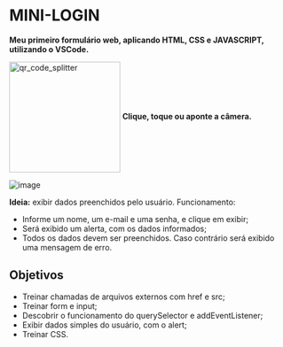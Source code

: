 # MINI-LOGIN
 **Meu primeiro formulário web, aplicando HTML, CSS e JAVASCRIPT, utilizando o VSCode.**
 
 <a href="https://gileadeteixeira.github.io/tip-calculator-app/" target="_blank" ><img width="200px" align="center" src="https://user-images.githubusercontent.com/77688036/129355932-3e59820f-9c96-4357-8697-4b96eb126702.png" alt="qr_code_splitter"></a> **Clique, toque ou aponte a câmera.**


![image](https://user-images.githubusercontent.com/77688036/121788178-9bdc2080-cba1-11eb-8b2e-f30a2a799387.png) 

<strong>Ideia:</strong> exibir dados preenchidos pelo usuário. Funcionamento:
 - Informe um nome, um e-mail e uma senha, e clique em exibir;
 - Será exibido um alerta, com os dados informados;
 - Todos os dados devem ser preenchidos. Caso contrário será exibido uma mensagem de erro.
 
## Objetivos
  * Treinar chamadas de arquivos externos com href e src;
  * Treinar form e input;
  * Descobrir o funcionamento do querySelector e addEventListener;
  * Exibir dados simples do usuário, com o alert;
  * Treinar CSS.
